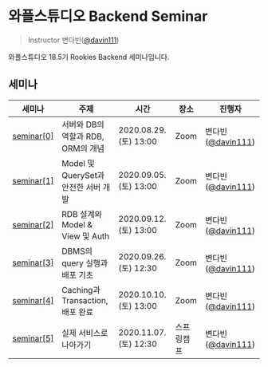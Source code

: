 # 와플스튜디오 Backend Seminar

> Instructor 변다빈([@davin111](https://github.com/davin111))

와플스튜디오 18.5기 Rookies Backend 세미나입니다.

## 세미나

| 세미나 | 주제 | 시간 | 장소 | 진행자 |
| --- | --- | --- | --- | --- |
| [seminar[0]](seminar0) | 서버와 DB의 역할과 RDB, ORM의 개념 | 2020.08.29.(토) 13:00 | Zoom | 변다빈([@davin111](https://github.com/davin111)) |
| [seminar[1]](seminar1) | Model 및 QuerySet과 안전한 서버 개발 | 2020.09.05.(토) 13:00 | Zoom | 변다빈([@davin111](https://github.com/davin111)) |
| [seminar[2]](seminar2) | RDB 설계와 Model & View 및 Auth | 2020.09.12.(토) 13:00 | Zoom | 변다빈([@davin111](https://github.com/davin111)) |
| [seminar[3]](seminar3) | DBMS의 query 실행과 배포 기초 | 2020.09.26.(토) 12:30 | Zoom | 변다빈([@davin111](https://github.com/davin111)) |
| [seminar[4]](seminar4) | Caching과 Transaction, 배포 완료 | 2020.10.10.(토) 13:00 | Zoom | 변다빈([@davin111](https://github.com/davin111)) |
| [seminar[5]](seminar5) | 실제 서비스로 나아가기 | 2020.11.07.(토) 12:30 | 스프링캠프 | 변다빈([@davin111](https://github.com/davin111)) |
